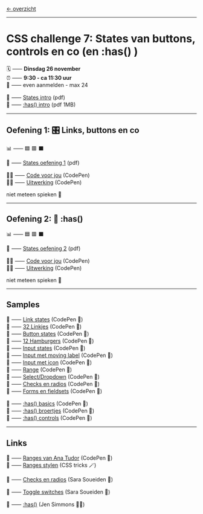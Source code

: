 [← overzicht](CHALLENGES.md)

---

# CSS challenge 7: States van buttons, controls en co (en :has() )

🗓️ ⸺ **Dinsdag 26 november**  
⏰ ⸺ **9:30 - ca 11:30 uur**  
🙋 ⸺ even aanmelden - max 24  

📗 ⸺
<a href="pres/FDND-2425-CSSchallenge7-States-intro.pdf" target="_blank" rel="noopener noreferrer">States intro</a> 
(pdf)   
📗 ⸺
<a href="pres/FDND-2425-CSSchallenge7-Has-intro.pdf" target="_blank" rel="noopener noreferrer">:has() intro</a> 
(pdf 1MB)   

---

## Oefening 1: 🎛️ Links, buttons en co

📊 ⸺ 🟦 🟥 ⬛️ 

📙 ⸺ 
<a href="pres/FDND-2425-CSSchallenge7-States-oefening1.pdf" target="_blank" rel="noopener noreferrer">States oefening 1</a> 
(pdf)

🧑‍💻 ⸺
<a href="https://codepen.io/shooft/pen/dPbbOXr" target="_blank" rel="noopener noreferrer">Code voor jou</a>
(CodePen)  
🧑‍💻 ⸺
<a href="https://codepen.io/shooft/pen/oNKKRVg" target="_blank" rel="noopener noreferrer">Uitwerking</a>
(CodePen)

niet meteen spieken 🫣  

---

## Oefening 2: 🎉 :has()

📊 ⸺ 🟦 🟥 ⬛️ 

📙 ⸺ 
<a href="pres/FDND-2425-CSSchallenge7-States-oefening2.pdf" target="_blank" rel="noopener noreferrer">States oefening 2</a> 
(pdf)

🧑‍💻 ⸺
<a href="https://codepen.io/shooft/pen/VYZZmdZ" target="_blank" rel="noopener noreferrer">Code voor jou</a>
(CodePen)  
🧑‍💻 ⸺
<a href="https://codepen.io/shooft/pen/OJKKeaw" target="_blank" rel="noopener noreferrer">Uitwerking</a>
(CodePen)

niet meteen spieken 🫣  

---
 
## Samples

🎯 ⸺ [Link states](https://codepen.io/shooft/pen/PoVavVd) (CodePen 🎠)  
🎯 ⸺ [32 Linkjes](https://codepen.io/shooft/pen/KKbweGB) (CodePen 🎠)  
🎯 ⸺ [Button states](https://codepen.io/shooft/pen/jOdKjME) (CodePen 🎠)  
🎯 ⸺ [12 Hamburgers](https://codepen.io/shooft/pen/LYMEWVm) (CodePen 🎠)  
🎯 ⸺ [Input states](https://codepen.io/shooft/pen/yLZEdpa) (CodePen 🎠)  
🎯 ⸺ [Input met moving label](https://codepen.io/shooft/pen/wvNxwwP) (CodePen 🎠)  
🎯 ⸺ [Input met icon](https://codepen.io/shooft/pen/XWOBrjv) (CodePen 🎠)  
🎯 ⸺ [Range](https://codepen.io/shooft/pen/rNPrBKa) (CodePen 🎠)  
🎯 ⸺ [Select/Dropdown](https://codepen.io/shooft/pen/MWLBgqg) (CodePen 🎠)  
🎯 ⸺ [Checks en radios](https://codepen.io/shooft/pen/BaMPBeG) (CodePen 🎠)  
🎯 ⸺ [Forms en fieldsets](https://codepen.io/shooft/pen/oNmMNpy) (CodePen 🎠)  

🎯 ⸺ [:has() basics](https://codepen.io/shooft/pen/OJdwJBL) (CodePen 🎠)  
🎯 ⸺ [:has() broertjes](https://codepen.io/shooft/pen/NWoBPKr) (CodePen 🎠)  
🎯 ⸺ [:has() controls](https://codepen.io/shooft/pen/oNmMgNm) (CodePen 🎠)  

---

## Links

🎯 ⸺ [Ranges van Ana Tudor](https://codepen.io/collection/DgYaMj/) (CodePen 🎠)  
🎯 ⸺ [Ranges stylen](https://css-tricks.com/styling-cross-browser-compatible-range-inputs-css/) (CSS tricks 🪄)  

🎯 ⸺ [Checks en radios](https://www.sarasoueidan.com/blog/inclusively-hiding-and-styling-checkboxes-and-radio-buttons/) (Sara Soueiden 👸)  

🎯 ⸺ [Toggle switches](https://www.sarasoueidan.com/blog/toggle-switch-design/) (Sara Soueiden 👸)  

🎯 ⸺ [:has()](https://webkit.org/blog/13096/css-has-pseudo-class/) (Jen Simmons 🦹‍♀️)  
